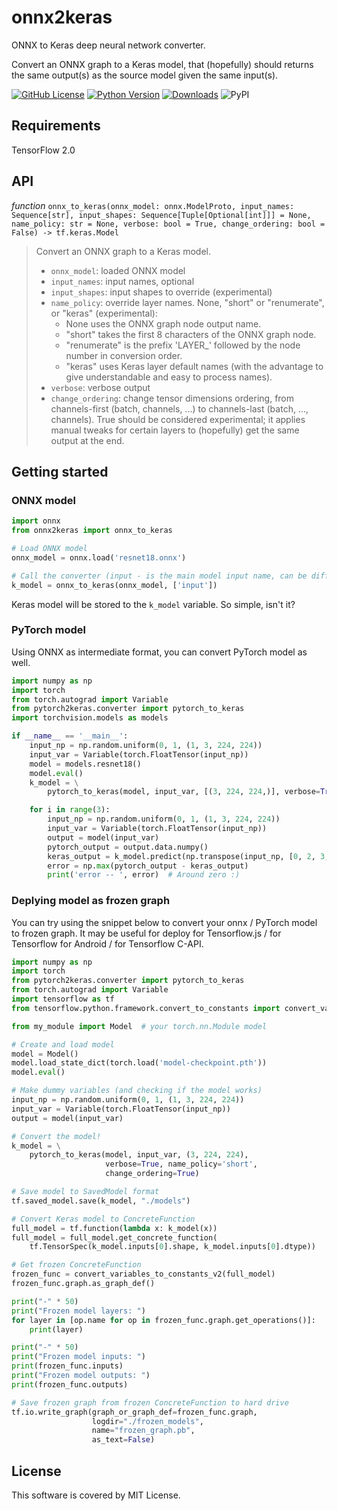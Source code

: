 # onnx2keras

ONNX to Keras deep neural network converter.

Convert an ONNX graph to a Keras model, that (hopefully) should returns the same output(s) as the
source model given the same input(s).

[![GitHub License](https://img.shields.io/badge/License-MIT-blue.svg)](https://opensource.org/licenses/MIT)
[![Python Version](https://img.shields.io/badge/python-2.7%2C3.6-lightgrey.svg)](https://github.com/gmalivenko/onnx2keras)
[![Downloads](https://pepy.tech/badge/onnx2keras)](https://pepy.tech/project/onnx2keras)
![PyPI](https://img.shields.io/pypi/v/onnx2keras.svg)

## Requirements

TensorFlow 2.0

## API

*function* `onnx_to_keras(onnx_model: onnx.ModelProto, input_names: Sequence[str], input_shapes: Sequence[Tuple[Optional[int]]] = None, name_policy: str = None, verbose: bool = True, change_ordering: bool = False) -> tf.keras.Model`

>   Convert an ONNX graph to a Keras model.
>   * `onnx_model`: loaded ONNX model
>   * `input_names`: input names, optional
>   * `input_shapes`: input shapes to override (experimental)
>   * `name_policy`: override layer names. None, "short" or "renumerate", or "keras" (experimental):
>       - None uses the ONNX graph node output name.
>       - "short" takes the first 8 characters of the ONNX graph node.
>       - "renumerate" is the prefix 'LAYER_' followed by the node number in conversion order.
>       - "keras" uses Keras layer default names (with the advantage to give understandable and easy to process names).
>   * `verbose`: verbose output
>   * `change_ordering`: change tensor dimensions ordering, from channels-first (batch, channels, ...) to channels-last (batch, ..., channels).
>           True should be considered experimental; it applies manual tweaks for certain layers to (hopefully) get the same output at the end.


## Getting started

### ONNX model
```python
import onnx
from onnx2keras import onnx_to_keras

# Load ONNX model
onnx_model = onnx.load('resnet18.onnx')

# Call the converter (input - is the main model input name, can be different for your model)
k_model = onnx_to_keras(onnx_model, ['input'])
```

Keras model will be stored to the `k_model` variable. So simple, isn't it?


### PyTorch model

Using ONNX as intermediate format, you can convert PyTorch model as well.

```python
import numpy as np
import torch
from torch.autograd import Variable
from pytorch2keras.converter import pytorch_to_keras
import torchvision.models as models

if __name__ == '__main__':
    input_np = np.random.uniform(0, 1, (1, 3, 224, 224))
    input_var = Variable(torch.FloatTensor(input_np))
    model = models.resnet18()
    model.eval()
    k_model = \
        pytorch_to_keras(model, input_var, [(3, 224, 224,)], verbose=True, change_ordering=True)

    for i in range(3):
        input_np = np.random.uniform(0, 1, (1, 3, 224, 224))
        input_var = Variable(torch.FloatTensor(input_np))
        output = model(input_var)
        pytorch_output = output.data.numpy()
        keras_output = k_model.predict(np.transpose(input_np, [0, 2, 3, 1]))
        error = np.max(pytorch_output - keras_output)
        print('error -- ', error)  # Around zero :)
```

### Deplying model as frozen graph

You can try using the snippet below to convert your onnx / PyTorch model to frozen graph. It may be useful for deploy for Tensorflow.js / for Tensorflow for Android / for Tensorflow C-API.

```python
import numpy as np
import torch
from pytorch2keras.converter import pytorch_to_keras
from torch.autograd import Variable
import tensorflow as tf
from tensorflow.python.framework.convert_to_constants import convert_variables_to_constants_v2

from my_module import Model  # your torch.nn.Module model

# Create and load model
model = Model()
model.load_state_dict(torch.load('model-checkpoint.pth'))
model.eval()

# Make dummy variables (and checking if the model works)
input_np = np.random.uniform(0, 1, (1, 3, 224, 224))
input_var = Variable(torch.FloatTensor(input_np))
output = model(input_var)

# Convert the model!
k_model = \
    pytorch_to_keras(model, input_var, (3, 224, 224), 
                     verbose=True, name_policy='short',
                     change_ordering=True)

# Save model to SavedModel format
tf.saved_model.save(k_model, "./models")

# Convert Keras model to ConcreteFunction
full_model = tf.function(lambda x: k_model(x))
full_model = full_model.get_concrete_function(
    tf.TensorSpec(k_model.inputs[0].shape, k_model.inputs[0].dtype))

# Get frozen ConcreteFunction
frozen_func = convert_variables_to_constants_v2(full_model)
frozen_func.graph.as_graph_def()

print("-" * 50)
print("Frozen model layers: ")
for layer in [op.name for op in frozen_func.graph.get_operations()]:
    print(layer)

print("-" * 50)
print("Frozen model inputs: ")
print(frozen_func.inputs)
print("Frozen model outputs: ")
print(frozen_func.outputs)

# Save frozen graph from frozen ConcreteFunction to hard drive
tf.io.write_graph(graph_or_graph_def=frozen_func.graph,
                  logdir="./frozen_models",
                  name="frozen_graph.pb",
                  as_text=False)
```


## License
This software is covered by MIT License.
